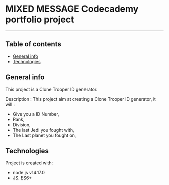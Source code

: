# MIXED MESSAGE Codecademy portfolio project

*******************************************

## Table of contents

* [General info](#general-info)
* [Technologies](#technologies)

## General info

This project is a Clone Trooper ID generator.

Description : This project aim at creating a Clone Trooper ID generator, it will :
- Give you a ID Number,
- Rank,
- Division,
- The last Jedi you fought with,
- The Last planet you fought on,

## Technologies

Project is created with:
- node.js v14.17.0
- JS. ES6+

